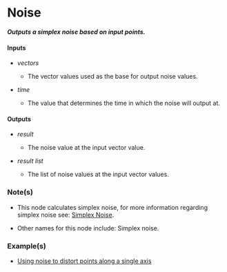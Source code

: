 # Noise

**_Outputs a simplex noise based on input points._**


#### Inputs

* _vectors_

  * The vector values used as the base for output noise values.

* _time_

  * The value that determines the time in which the noise will output at.


#### Outputs

* _result_

  * The noise value at the input vector value.

* _result list_

  * The list of noise values at the input vector values.


### Note(s)

* This node calculates simplex noise, for more information regarding simplex noise see: <a href="https://en.wikipedia.org/wiki/Simplex_noise" target="_blank">Simplex Noise</a>.

* Other names for this node include: Simplex noise.


### Example(s)

* <a href="https://creator.trimble.com/graph?assetURI=whp:790fd27c-1c02-452e-8d6f-0f38b82901e2&version=latest" target="_blank">Using noise to distort points along a single axis</a>
